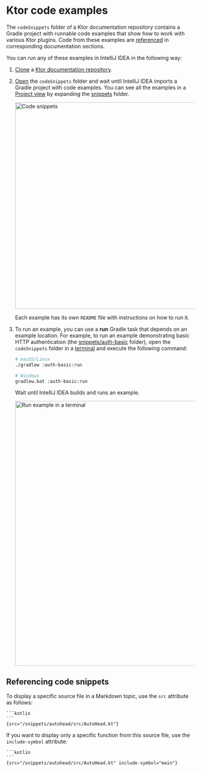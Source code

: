 # Ktor code examples

The `codeSnippets` folder of a Ktor documentation repository contains a Gradle project with runnable code examples that show how to work with various Ktor plugins. Code from these examples are [referenced](#referencing-code-snippets) in corresponding documentation sections. 

You can run any of these examples in IntelliJ IDEA in the following way:
1. [Clone](https://www.jetbrains.com/help/idea/manage-projects-hosted-on-github.html#clone-from-GitHub) a [Ktor documentation repository](https://github.com/ktorio/ktor-documentation).
2. [Open](https://www.jetbrains.com/help/idea/import-project-or-module-wizard.html) the `codeSnippets` folder and wait until IntelliJ IDEA imports a Gradle project with code examples. You can see all the examples in a [Project view](https://www.jetbrains.com/help/idea/project-tool-window.html) by expanding the [snippets](snippets) folder.
   
   <img alt="Code snippets" src="../images/code-snippets-project-view.png" width="551"/>
   
   Each example has its own `README` file with instructions on how to run it.
3. To run an example, you can use a **run** Gradle task that depends on an example location. For example, to run an example demonstrating basic HTTP authentication (the [snippets/auth-basic](snippets/auth-basic) folder), open the `codeSnippets` folder in a [terminal](https://www.jetbrains.com/help/idea/terminal-emulator.html) and execute the following command:

   ```bash
   # macOS/Linux
   ./gradlew :auth-basic:run
   
   # Windows
   gradlew.bat :auth-basic:run
   ```

   Wait until IntelliJ IDEA builds and runs an example.
   
   <img alt="Run example in a terminal" src="../images/code-snippets-terminal-run.png" width="706"/>
   
   

## Referencing code snippets
To display a specific source file in a Markdown topic, use the `src` attribute as follows:
````
```kotlin
```
{src="/snippets/autohead/src/AutoHead.kt"}
````
If you want to display only a specific function from this source file, use the `include-symbol` attribute:
````
```kotlin
```
{src="/snippets/autohead/src/AutoHead.kt" include-symbol="main"}
````